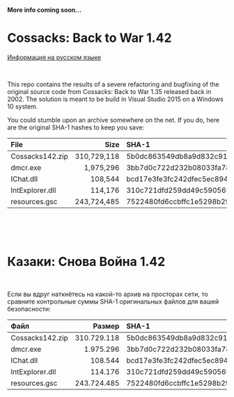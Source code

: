 #### More info coming soon...

# Cossacks: Back to War 1.42

[Информация на русском языке](#rus)

<br/>

This repo contains the results of a severe refactoring and bugfixing of the original source code from Cossacks: Back to War 1.35 released back in 2002. The solution is meant to be build in Visual Studio 2015 on a Windows 10 system.

You could stumble upon an archive somewhere on the net. If you do, here are the original SHA-1 hashes to keep you save:

File|Size|SHA-1
:-|-:|:-
Cossacks142.zip|310,729,118|5b0dc863549db8a9d832c915dbc0d240681e82f3
dmcr.exe|1,975,296|3bb7d0c722d232b08033fa78ad5d4aefe3fc8900
IChat.dll|108,544|bcd17e3fe3fc242dfec5ec89497ba5863fe40729
IntExplorer.dll|114,176|310c721dfd259dd49c5905694981e9ebd78aa43c
resources.gsc|243,724,485|7522480fd6ccbffc1e5298b29fb7b12b5a54d9a0

<br/>
<br/>
<br/>

<a name="rus"></a>
# Казаки: Снова Война 1.42

<br/>

Если вы вдруг наткнётесь на какой-то архив на просторах сети, то сравните контрольные суммы SHA-1 оригинальных файлов для вашей безопасности:

Файл|Размер|SHA-1
:-|-:|:-
Cossacks142.zip|310.729.118|5b0dc863549db8a9d832c915dbc0d240681e82f3
dmcr.exe|1.975.296|3bb7d0c722d232b08033fa78ad5d4aefe3fc8900
IChat.dll|108.544|bcd17e3fe3fc242dfec5ec89497ba5863fe40729
IntExplorer.dll|114.176|310c721dfd259dd49c5905694981e9ebd78aa43c
resources.gsc|243.724.485|7522480fd6ccbffc1e5298b29fb7b12b5a54d9a0
